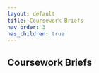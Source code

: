```yaml
---
layout: default
title: Coursework Briefs
nav_order: 3
has_children: true
---
```


## Coursework Briefs